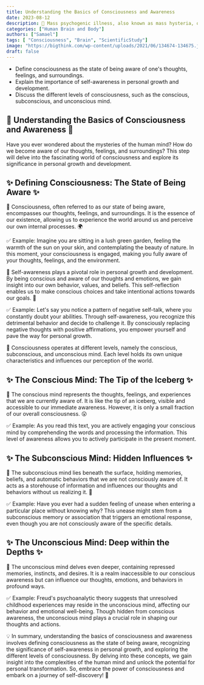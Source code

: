 ```yaml
---
title: Understanding the Basics of Consciousness and Awareness
date: 2023-08-12
description: 🌟 Mass psychogenic illness, also known as mass hysteria, occurs when a group of people experiences physical or psychological symptoms without any identifiable physical cause. Sometimes, these symptoms can be linked to shared beliefs or experiences, including paranormal encounters. 👥💭
categories: ["Human Brain and Body"]
authors: ["Samael"]
tags: [ "Consciousness", "Brain", "ScientificStudy"]
image: "https://bigthink.com/wp-content/uploads/2021/06/134674-134675.jpg"
draft: false
---
```



- Define consciousness as the state of being aware of one's thoughts, feelings, and surroundings.
- Explain the importance of self-awareness in personal growth and development.
- Discuss the different levels of consciousness, such as the conscious, subconscious, and unconscious mind.

## 🌟 Understanding the Basics of Consciousness and Awareness 🌟

Have you ever wondered about the mysteries of the human mind? How do we become aware of our thoughts, feelings, and surroundings? This step will delve into the fascinating world of consciousness and explore its significance in personal growth and development.

## ✨ Defining Consciousness: The State of Being Aware ✨

🔹 Consciousness, often referred to as our state of being aware, encompasses our thoughts, feelings, and surroundings. It is the essence of our existence, allowing us to experience the world around us and perceive our own internal processes. 🌍

✅ Example: Imagine you are sitting in a lush green garden, feeling the warmth of the sun on your skin, and contemplating the beauty of nature. In this moment, your consciousness is engaged, making you fully aware of your thoughts, feelings, and the environment.

🔹 Self-awareness plays a pivotal role in personal growth and development. By being conscious and aware of our thoughts and emotions, we gain insight into our own behavior, values, and beliefs. This self-reflection enables us to make conscious choices and take intentional actions towards our goals. 🌱

✅ Example: Let's say you notice a pattern of negative self-talk, where you constantly doubt your abilities. Through self-awareness, you recognize this detrimental behavior and decide to challenge it. By consciously replacing negative thoughts with positive affirmations, you empower yourself and pave the way for personal growth.

🔹 Consciousness operates at different levels, namely the conscious, subconscious, and unconscious mind. Each level holds its own unique characteristics and influences our perception of the world.

## ✨ The Conscious Mind: The Tip of the Iceberg ✨

🔸 The conscious mind represents the thoughts, feelings, and experiences that we are currently aware of. It is like the tip of an iceberg, visible and accessible to our immediate awareness. However, it is only a small fraction of our overall consciousness. 😮

✅ Example: As you read this text, you are actively engaging your conscious mind by comprehending the words and processing the information. This level of awareness allows you to actively participate in the present moment.

## ✨ The Subconscious Mind: Hidden Influences ✨

🔸 The subconscious mind lies beneath the surface, holding memories, beliefs, and automatic behaviors that we are not consciously aware of. It acts as a storehouse of information and influences our thoughts and behaviors without us realizing it. 👀

✅ Example: Have you ever had a sudden feeling of unease when entering a particular place without knowing why? This unease might stem from a subconscious memory or association that triggers an emotional response, even though you are not consciously aware of the specific details.

## ✨ The Unconscious Mind: Deep within the Depths ✨

🔸 The unconscious mind delves even deeper, containing repressed memories, instincts, and desires. It is a realm inaccessible to our conscious awareness but can influence our thoughts, emotions, and behaviors in profound ways.

✅ Example: Freud's psychoanalytic theory suggests that unresolved childhood experiences may reside in the unconscious mind, affecting our behavior and emotional well-being. Though hidden from conscious awareness, the unconscious mind plays a crucial role in shaping our thoughts and actions.

💡 In summary, understanding the basics of consciousness and awareness involves defining consciousness as the state of being aware, recognizing the significance of self-awareness in personal growth, and exploring the different levels of consciousness. By delving into these concepts, we gain insight into the complexities of the human mind and unlock the potential for personal transformation. So, embrace the power of consciousness and embark on a journey of self-discovery! 🌟

